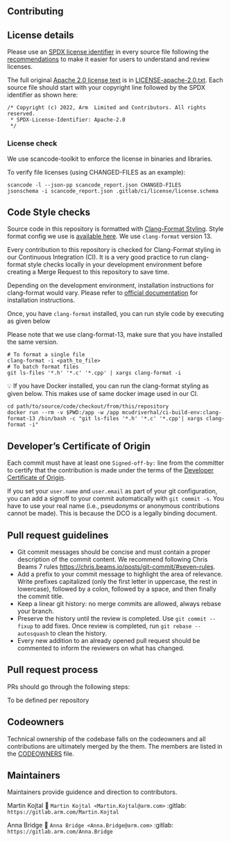 ## Contributing

## License details

Please use an [SPDX license identifier](http://spdx.org/licenses/) in every source file following the [recommendations](https://spdx.dev/spdx-specification-21-web-version/#h.twlc0ztnng3b) to make it easier for users to understand and review licenses.

The full original [Apache 2.0 license text](http://www.apache.org/licenses/LICENSE-2.0) is in [LICENSE-apache-2.0.txt](LICENSE-apache-2.0.txt). Each source file should start with your copyright line followed by the SPDX identifier as shown here:

```
/* Copyright (c) 2022, Arm  Limited and Contributors. All rights reserved.
 * SPDX-License-Identifier: Apache-2.0
 */
```

### License check

We use scancode-toolkit to enforce the license in binaries and libraries.

To verify file licenses (using CHANGED-FILES as an example):
```
scancode -l --json-pp scancode_report.json CHANGED-FILES
jsonschema -i scancode_report.json .gitlab/ci/license/license.schema
```

## Code Style checks

Source code in this repository is formatted with [Clang-Format Styling](https://clang.llvm.org/docs/ClangFormatStyleOptions.html). Style format config we use is [available here](./.clang-format). We use `clang-format` version 13.

Every contribution to this repository is checked for Clang-Format styling in our Continuous Integration (CI). It is a very good practice to run clang-format style checks locally in your development environment before creating a Merge Request to this repository to save time.

Depending on the development environment, installation instructions for clang-format would vary. Please refer to [official documentation](https://llvm.org/) for installation instructions.

Once, you have `clang-format` installed, you can run style code by executing as given below

Please note that we use clang-format-13, make sure that you have installed the same version.

```
# To format a single file
clang-format -i <path_to_file>
# To batch format files
git ls-files '*.h' '*.c' '*.cpp' | xargs clang-format -i
```

💡 If you have Docker installed, you can run the clang-format styling as given below. This makes use of same docker image used in our CI.

```
cd path/to/source/code/checkout/from/this/repository
docker run --rm -v $PWD:/app -w /app mcudriverhal/ci-build-env:clang-format-13 /bin/bash -c "git ls-files '*.h' '*.c' '*.cpp'| xargs clang-format -i"
```

## Developer’s Certificate of Origin

Each commit must have at least one `Signed-off-by:` line from the committer to certify that the contribution is made under the terms of the [Developer Certificate of Origin](./DCO.txt).

If you set your `user.name` and `user.email` as part of your git configuration, you can add a signoff to your commit automatically with `git commit -s`. You have to use your real name (i.e., pseudonyms or anonymous contributions cannot be made). This is because the DCO is a legally binding document.

## Pull request guidelines

- Git commit messages should be concise and must contain a proper description of the commit content. We recommend following Chris Beams 7 rules https://chris.beams.io/posts/git-commit/#seven-rules.
- Add a prefix to your commit message to highlight the area of relevance. Write prefixes capitalized (only the first letter in uppercase, the rest in lowercase), followed by a colon, followed by a space, and then finally the commit title.
- Keep a linear git history: no merge commits are allowed, always rebase your branch.
- Preserve the history until the review is completed. Use `git commit --fixup` to add fixes. Once review is completed, run `git rebase --autosquash` to clean the history.
- Every new addition to an already opened pull request should be commented to inform the reviewers on what has changed.

## Pull request process

PRs should go through the following steps:

To be defined per repository

## Codeowners

Technical ownership of the codebase falls on the codeowners and all contributions are ultimately merged by the them. The members are listed in the [CODEOWNERS](CODEOWNERS) file.

## Maintainers

Maintainers provide guidence and direction to contributors.

Martin Kojtal
    :email: `Martin Kojtal <Martin.Kojtal@arm.com>`
    :gitlab: `https://gitlab.arm.com/Martin.Kojtal`

Anna Bridge
    :email: `Anna Bridge <Anna.Bridge@arm.com>`
    :gitlab: `https://gitlab.arm.com/Anna.Bridge`
